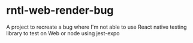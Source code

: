 # rntl-web-render-bug
A project to recreate a bug where I'm not able to use React native testing library to test on Web or node using jest-expo
